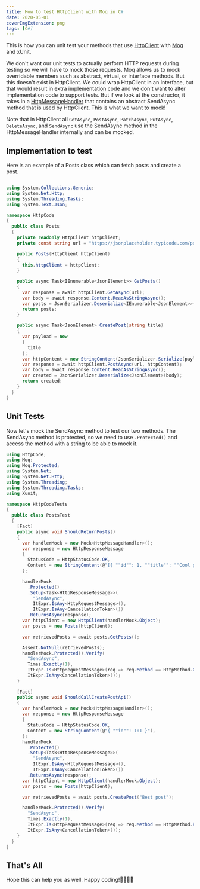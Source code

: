 ```yaml
---
title: How to test HttpClient with Moq in C#
date: 2020-05-01
coverImgExtension: png
tags: [C#]
---
```


This is how you can unit test your methods that use [HttpClient](https://docs.microsoft.com/en-us/dotnet/api/system.net.http.httpclient) with [Moq](https://github.com/Moq/moq4/) and xUnit.

We don't want our unit tests to actually perform HTTP requests during testing so we will have to mock those requests. Moq allows us to mock overridable members such as abstract, virtual, or interface methods. But this doesn't exist in HttpClient. We could wrap HttpClient in an Interface, but that would result in extra implementation code and we don't want to alter implementation code to support tests. But if we look at the constructor, it takes in a [HttpMessageHandler](https://docs.microsoft.com/en-us/dotnet/api/system.net.http.httpmessagehandler) that contains an abstract SendAsync method that is used by HttpClient. This is what we want to mock!

Note that in HttpClient all `GetAsync`, `PostAsync`, `PatchAsync`, `PutAsync`, `DeleteAsync`, and `SendAsync` use the SendAsync method in the HttpMessageHandler internally and can be mocked.

## Implementation to test

Here is an example of a Posts class which can fetch posts and create a post.

```cs

using System.Collections.Generic;
using System.Net.Http;
using System.Threading.Tasks;
using System.Text.Json;

namespace HttpCode
{
  public class Posts
  {
    private readonly HttpClient httpClient;
    private const string url = "https://jsonplaceholder.typicode.com/posts";

    public Posts(HttpClient httpClient)
    {
      this.httpClient = httpClient;
    }

    public async Task<IEnumerable<JsonElement>> GetPosts()
    {
      var response = await httpClient.GetAsync(url);
      var body = await response.Content.ReadAsStringAsync();
      var posts = JsonSerializer.Deserialize<IEnumerable<JsonElement>>(body);
      return posts;
    }

    public async Task<JsonElement> CreatePost(string title)
    {
      var payload = new
      {
        title
      };
      var httpContent = new StringContent(JsonSerializer.Serialize(payload));
      var response = await httpClient.PostAsync(url, httpContent);
      var body = await response.Content.ReadAsStringAsync();
      var created = JsonSerializer.Deserialize<JsonElement>(body);
      return created;
    }
  }
}
```

## Unit Tests

Now let's mock the SendAsync method to test our two methods. The SendAsync method is protected, so we need to use `.Protected()` and access the method with a string to be able to mock it.

```cs
using HttpCode;
using Moq;
using Moq.Protected;
using System.Net;
using System.Net.Http;
using System.Threading;
using System.Threading.Tasks;
using Xunit;

namespace HttpCodeTests
{
  public class PostsTest
  {
    [Fact]
    public async void ShouldReturnPosts()
    {
      var handlerMock = new Mock<HttpMessageHandler>();
      var response = new HttpResponseMessage
      {
        StatusCode = HttpStatusCode.OK,
        Content = new StringContent(@"[{ ""id"": 1, ""title"": ""Cool post!""}, { ""id"": 100, ""title"": ""Some title""}]"),
      };

      handlerMock
        .Protected()
        .Setup<Task<HttpResponseMessage>>(
          "SendAsync",
          ItExpr.IsAny<HttpRequestMessage>(),
          ItExpr.IsAny<CancellationToken>())
        .ReturnsAsync(response);
      var httpClient = new HttpClient(handlerMock.Object);
      var posts = new Posts(httpClient);

      var retrievedPosts = await posts.GetPosts();

      Assert.NotNull(retrievedPosts);
      handlerMock.Protected().Verify(
        "SendAsync",
        Times.Exactly(1),
        ItExpr.Is<HttpRequestMessage>(req => req.Method == HttpMethod.Get),
        ItExpr.IsAny<CancellationToken>());
    }

    [Fact]
    public async void ShouldCallCreatePostApi()
    {
      var handlerMock = new Mock<HttpMessageHandler>();
      var response = new HttpResponseMessage
      {
        StatusCode = HttpStatusCode.OK,
        Content = new StringContent(@"{ ""id"": 101 }"),
      };
      handlerMock
        .Protected()
        .Setup<Task<HttpResponseMessage>>(
          "SendAsync",
          ItExpr.IsAny<HttpRequestMessage>(),
          ItExpr.IsAny<CancellationToken>())
        .ReturnsAsync(response);
      var httpClient = new HttpClient(handlerMock.Object);
      var posts = new Posts(httpClient);

      var retrievedPosts = await posts.CreatePost("Best post");

      handlerMock.Protected().Verify(
        "SendAsync",
        Times.Exactly(1),
        ItExpr.Is<HttpRequestMessage>(req => req.Method == HttpMethod.Post),
        ItExpr.IsAny<CancellationToken>());
    }
  }
}
```

## That's All

Hope this can help you as well. Happy coding!👨‍💻👩‍💻
